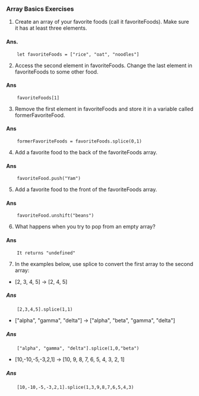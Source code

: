 ### Array Basics Exercises
1. Create an array of your favorite foods (call it favoriteFoods). Make sure it has at least three elements.
#### Ans.
        let favoriteFoods = ["rice", "oat", "noodles"]

2. Access the second element in favoriteFoods.
Change the last element in favoriteFoods to some other food.
#### Ans
        favoriteFoods[1]

3. Remove the first element in favoriteFoods and store it in a variable called formerFavoriteFood.
#### Ans
        formerFavoriteFoods = favoriteFoods.splice(0,1)

4. Add a favorite food to the back of the favoriteFoods array.
#### Ans
        favoriteFood.push("Yam")

5. Add a favorite food to the front of the favoriteFoods array.
#### Ans
        favoriteFood.unshift("beans")

6. What happens when you try to pop from an empty array?
#### Ans
        It returns "undefined"

7. In the examples below, use splice to convert the first array to the second array:
-  [2, 3, 4, 5] -> [2, 4, 5]
##### Ans
        [2,3,4,5].splice(1,1)

- ["alpha", "gamma", "delta"] -> ["alpha", "beta", "gamma", "delta"]
##### Ans
        ["alpha", "gamma", "delta"].splice(1,0,"beta")
        
- [10,-10,-5,-3,2,1] -> [10, 9, 8, 7, 6, 5, 4, 3, 2, 1]
##### Ans
        [10,-10,-5,-3,2,1].splice(1,3,9,8,7,6,5,4,3)              
